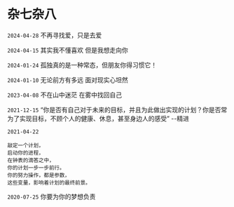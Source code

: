 # 杂七杂八

`2024-04-28` 不再寻找爱，只是去爱

`2024-04-15` 其实我不懂喜欢 但是我想走向你

`2024-01-24` 孤独真的是一种常态，但朋友你得习惯它！

`2024-01-10` 无论前方有多远 面对现实心坦然

`2023-04-08` 不在山中迷茫 在雾中找回自己

`2021-12-15` “你是否有自己对于未来的目标，并且为此做出实现的计划？你是否常为了实现目标，不顾个人的健康、休息，甚至身边人的感受” --精进

`2021-04-22` 

    敲定一个计划，
    启动你的进程，
    在钟表的滴答之中，
    你的计划一步一步前行。
    你的努力操作，都是参数，
    这些变量，影响着计划的最终前景。

`2020-07-25` 你要为你的梦想负责